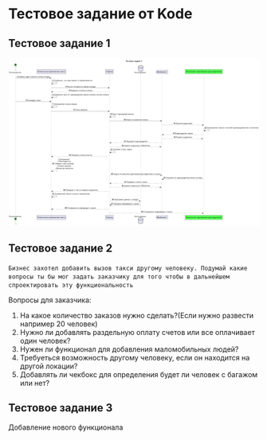 # Тестовое задание от Kode

## Тестовое задание 1

![Текст с описанием картинки](image.png "Testing 1")

## Тестовое задание 2

`Бизнес захотел добавить вызов такси другому человеку. Подумай какие вопросы ты бы мог задать заказчику для того чтобы в дальнейшем спроектировать эту функциональность`

 Вопросы для заказчика:

1. На какое количество заказов нужно сделать?(Если нужно развести например 20 человек)
2. Нужно ли добавлять раздельную оплату счетов или все оплачивает один человек?
3. Нужен ли функционал для добавления маломобильных людей?
4. Требуеться возможность другому человеку, если он находится на другой локации?
5. Добавлять ли чекбокс для определения будет ли человек с багажом или нет?

## Тестовое задание 3

Добавление нового функционала
